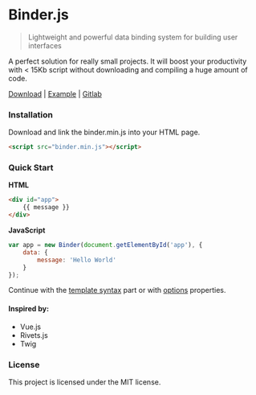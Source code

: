 # Binder.js

> Lightweight and powerful data binding system for building user interfaces

A perfect solution for really small projects. It will boost your productivity with < 15Kb script without downloading and compiling a huge amount of code.

[Download](https://codepen.io/onesideat/pen/YzQNyvb) | [Example](https://codepen.io/onesideat/pen/YzQNyvb) | [Gitlab](https://codepen.io/onesideat/pen/YzQNyvb)

### Installation
Download and link the binder.min.js into your HTML page.

~~~html
<script src="binder.min.js"></script>
~~~

### Quick Start
**HTML**
~~~html
<div id="app">
	{{ message }}
</div>
~~~

**JavaScript**
~~~js
var app = new Binder(document.getElementById('app'), {
	data: {
		message: 'Hello World'
	}
});
~~~

Continue with the [template syntax](template.md) part or with [options](options.md) properties.

#### Inspired by:
- Vue.js
- Rivets.js
- Twig

### License
This project is licensed under the MIT license.